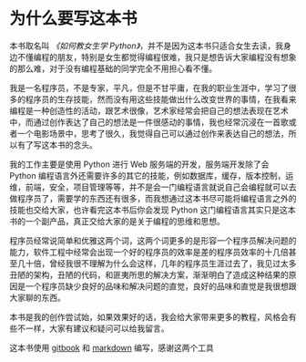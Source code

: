 # 为什么要写这本书

本书取名叫 *《如何教女生学 Python》*，并不是因为这本书只适合女生去读，我身边不懂编程的朋友，特别是女生都觉得编程很难，我只是想告诉大家编程没有想象的那么难，对于没有编程基础的同学完全不用担心看不懂。


我是一名程序员，不是专家，平凡，但是不甘平庸，在我的职业生涯中，学习了很多的程序员的生存技能，然而没有用这些技能做出什么改变世界的事情，在我看来编程是一种创造性的活动，跟艺术很像，艺术家经常会把自己的想法表现在艺术中，而通过创作表达了自己的想法是一件很感动的事情，我也经常沉浸在一首歌或者一个电影场景中，思考了很久，我觉得自己可以通过创作来表达自己的想法，所以有了写这本书的念头。


我的工作主要是使用 Python 进行 Web 服务端的开发，服务端开发除了会 Python 编程语言外还需要许多的其它的技能，例如数据库，缓存，版本控制，运维，前端，安全，项目管理等等，并不是会一门编程语言就说自己会编程就可以去做程序员了，需要学的东西还有很多，而我想通过这本书尽可能将编程语言之外的技能也交给大家，也许看完这本书后你会发现 Python 这门编程语言其实只是这本书的一个副产品，真正交给大家的是关于编程的思维和思想。


程序员经常说简单和优雅这两个词，这两个词更多的是形容一个程序员解决问题的能力，软件工程中经常会出现一个好的程序员的效率是差的程序员效率的十几倍甚至几十倍，曾经我很不理解为什么会这样，几年的程序员生涯过去了，我见过太多丑陋的架构，丑陋的代码，和匪夷所思的解决方案，渐渐明白了造成这种结果的原因是一个程序员缺少良好的品味和解决问题的直觉，良好的品味和直觉是我很想跟大家聊的东西。


本书是我的创作尝试始，如果效果好的话，我会给大家带来更多的教程，风格会有些不一样，大家有建议和疑问可以给我留言。


这本书使用 [gitbook](https://www.gitbook.com) 和 [markdown](https://zh.wikipedia.org/wiki/Markdown) 编写，感谢这两个工具
